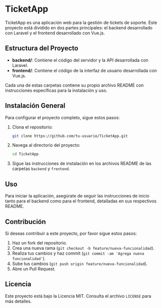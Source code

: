 # TicketApp

TicketApp es una aplicación web para la gestión de tickets de soporte. Este proyecto está dividido en dos partes principales: el backend desarrollado con Laravel y el frontend desarrollado con Vue.js.

## Estructura del Proyecto

- **backend/**: Contiene el código del servidor y la API desarrollada con Laravel.
- **frontend/**: Contiene el código de la interfaz de usuario desarrollada con Vue.js.

Cada una de estas carpetas contiene su propio archivo README con instrucciones específicas para la instalación y uso.

## Instalación General

Para configurar el proyecto completo, sigue estos pasos:

1. Clona el repositorio:
    ```bash
    git clone https://github.com/tu-usuario/TicketApp.git
    ```

2. Navega al directorio del proyecto:
    ```bash
    cd TicketApp
    ```

3. Sigue las instrucciones de instalación en los archivos README de las carpetas `backend` y `frontend`.

## Uso

Para iniciar la aplicación, asegúrate de seguir las instrucciones de inicio tanto para el backend como para el frontend, detalladas en sus respectivos README.

## Contribución

Si deseas contribuir a este proyecto, por favor sigue estos pasos:

1. Haz un fork del repositorio.
2. Crea una nueva rama (`git checkout -b feature/nueva-funcionalidad`).
3. Realiza tus cambios y haz commit (`git commit -am 'Agrega nueva funcionalidad'`).
4. Sube tus cambios (`git push origin feature/nueva-funcionalidad`).
5. Abre un Pull Request.

## Licencia

Este proyecto está bajo la Licencia MIT. Consulta el archivo `LICENSE` para más detalles.
